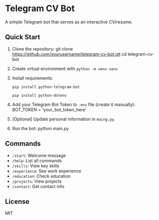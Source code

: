 # Telegram CV Bot

A simple Telegram bot that serves as an interactive CV/resume.

## Quick Start

1. Clone the repository:
   git clone https://github.com/yourusername/telegram-cv-bot.git
   cd telegram-cv-bot

2. Create virtual environment with `python -m venv venv` 

2. Install requirements:

   `pip install python-telegram-bot`

   `pip install python-dotenv`

3. Add your Telegram Bot Token to `.env` file (create it manually):
   BOT_TOKEN = 'your_bot_token_here'

4. [Optional] Update personal information in `maing.py`.

5. Run the bot:
   python main.py

## Commands

- `/start`: Welcome message
- `/help`: List all commands
- `/skills`: View key skills
- `/experience`: See work experience
- `/education`: Check education
- `/projects`: View projects
- `/contact`: Get contact info

## License

MIT